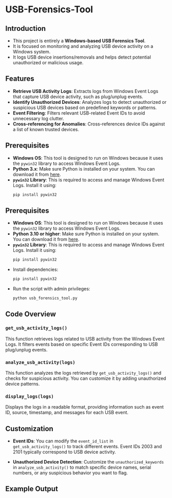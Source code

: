 # USB-Forensics-Tool

## Introduction
- This project is entirely a **Windows-based USB Forensics Tool**.
- It is focused on monitoring and analyzing USB device activity on a Windows system.
- It logs USB device insertions/removals and helps detect potential unauthorized or malicious usage.

## Features
- **Retrieve USB Activity Logs**: Extracts logs from Windows Event Logs that capture USB device activity, such as plug/unplug events.
- **Identify Unauthorized Devices**: Analyzes logs to detect unauthorized or suspicious USB devices based on predefined keywords or patterns.
- **Event Filtering**: Filters relevant USB-related Event IDs to avoid unnecessary log clutter.
- **Cross-referencing for Anomalies**: Cross-references device IDs against a list of known trusted devices.

## Prerequisites
- **Windows OS**: This tool is designed to run on Windows because it uses the `pywin32` library to access Windows Event Logs.
- **Python 3.x**: Make sure Python is installed on your system. You can download it from [here](https://www.python.org/downloads/).
- **`pywin32` Library**: This is required to access and manage Windows Event Logs. Install it using:
  ```bash
  pip install pywin32

## Prerequisites
- **Windows OS**: This tool is designed to run on Windows because it uses the `pywin32` library to access Windows Event Logs.
- **Python 3.10 or higher**: Make sure Python is installed on your system. You can download it from [here](https://www.python.org/downloads/).
- **`pywin32` Library**: This is required to access and manage Windows Event Logs. Install it using:
  ```bash
  pip install pywin32

- Install dependencies:
  ```bash
  pip install pywin32

- Run the script with admin privileges:
  ```bash
  python usb_forensics_tool.py

## Code Overview

### `get_usb_activity_logs()`
This function retrieves logs related to USB activity from the Windows Event Logs. It filters events based on specific Event IDs corresponding to USB plug/unplug events.

### `analyze_usb_activity(logs)`
This function analyzes the logs retrieved by `get_usb_activity_logs()` and checks for suspicious activity. You can customize it by adding unauthorized device patterns.

### `display_logs(logs)`
Displays the logs in a readable format, providing information such as event ID, source, timestamp, and messages for each USB event.

## Customization

- **Event IDs**: You can modify the `event_id_list` in `get_usb_activity_logs()` to track different events. Event IDs 2003 and 2101 typically correspond to USB device activity.
  
- **Unauthorized Device Detection**: Customize the `unauthorized_keywords` in `analyze_usb_activity()` to match specific device names, serial numbers, or any suspicious behavior you want to flag.

## Example Output
